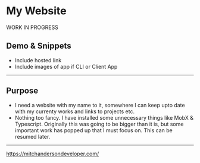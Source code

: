 # My Website

WORK IN PROGRESS

## Demo & Snippets

- Include hosted link
- Include images of app if CLI or Client App

---

## Purpose

- I need a website with my name to it, somewhere I can keep upto date with my currenty works and links to projects etc.
- Nothing too fancy. I have installed some unnecessary things like MobX & Typescript. Originally this was going to be bigger than it is, but some important work has popped up that I must focus on. This can be resumed later.

---

https://mitchandersondeveloper.com/
